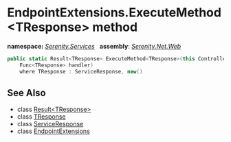 # EndpointExtensions.ExecuteMethod&lt;TResponse&gt; method
**namespace:** *[Serenity.Services](../../README.md#serenity.services-namespace)*   **assembly**: *[Serenity.Net.Web](../../README.md)*

```csharp
public static Result<TResponse> ExecuteMethod<TResponse>(this Controller controller, 
    Func<TResponse> handler)
    where TResponse : ServiceResponse, new()
```

## See Also

* class [Result&lt;TResponse&gt;](../Result-1.md)
* class [TResponse](../Serenity.Net.Web/../EndpointExtensions.TResponse.md)
* class [ServiceResponse](../Serenity.Net.Services/../ServiceResponse.md)
* class [EndpointExtensions](../EndpointExtensions.md)